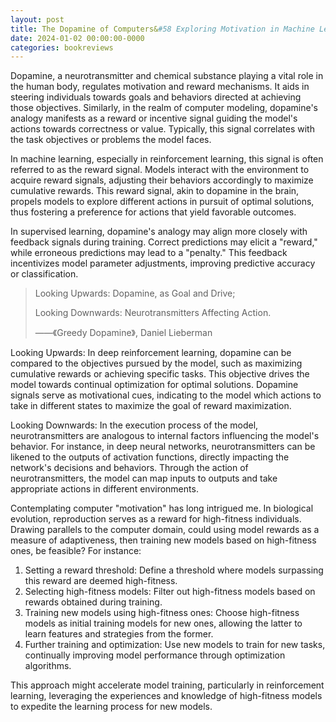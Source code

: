 ```yaml
---
layout: post
title: The Dopamine of Computers&#58 Exploring Motivation in Machine Learning
date: 2024-01-02 00:00:00-0000
categories: bookreviews
---
```


Dopamine, a neurotransmitter and chemical substance playing a vital role in the human body, regulates motivation and reward mechanisms. It aids in steering individuals towards goals and behaviors directed at achieving those objectives. Similarly, in the realm of computer modeling, dopamine's analogy manifests as a reward or incentive signal guiding the model's actions towards correctness or value. Typically, this signal correlates with the task objectives or problems the model faces.

In machine learning, especially in reinforcement learning, this signal is often referred to as the reward signal. Models interact with the environment to acquire reward signals, adjusting their behaviors accordingly to maximize cumulative rewards. This reward signal, akin to dopamine in the brain, propels models to explore different actions in pursuit of optimal solutions, thus fostering a preference for actions that yield favorable outcomes.

In supervised learning, dopamine's analogy may align more closely with feedback signals during training. Correct predictions may elicit a "reward," while erroneous predictions may lead to a "penalty." This feedback incentivizes model parameter adjustments, improving predictive accuracy or classification.

> Looking Upwards: Dopamine, as Goal and Drive;
>
> Looking Downwards: Neurotransmitters Affecting Action.
>
> ——《Greedy Dopamine》, Daniel Lieberman

Looking Upwards: In deep reinforcement learning, dopamine can be compared to the objectives pursued by the model, such as maximizing cumulative rewards or achieving specific tasks. This objective drives the model towards continual optimization for optimal solutions. Dopamine signals serve as motivational cues, indicating to the model which actions to take in different states to maximize the goal of reward maximization.

Looking Downwards: In the execution process of the model, neurotransmitters are analogous to internal factors influencing the model's behavior. For instance, in deep neural networks, neurotransmitters can be likened to the outputs of activation functions, directly impacting the network's decisions and behaviors. Through the action of neurotransmitters, the model can map inputs to outputs and take appropriate actions in different environments.

Contemplating computer "motivation" has long intrigued me. In biological evolution, reproduction serves as a reward for high-fitness individuals. Drawing parallels to the computer domain, could using model rewards as a measure of adaptiveness, then training new models based on high-fitness ones, be feasible? For instance:

1. Setting a reward threshold: Define a threshold where models surpassing this reward are deemed high-fitness.
2. Selecting high-fitness models: Filter out high-fitness models based on rewards obtained during training.
3. Training new models using high-fitness ones: Choose high-fitness models as initial training models for new ones, allowing the latter to learn features and strategies from the former.
4. Further training and optimization: Use new models to train for new tasks, continually improving model performance through optimization algorithms.

This approach might accelerate model training, particularly in reinforcement learning, leveraging the experiences and knowledge of high-fitness models to expedite the learning process for new models.
